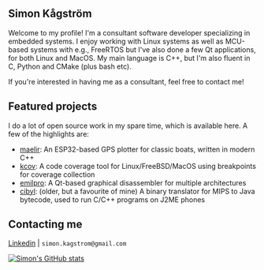## Simon Kågström

Welcome to my profile! I'm a consultant software developer specializing in embedded systems. I enjoy working with Linux systems as well as MCU-based systems with e.g., FreeRTOS but I've also done a few Qt applications, for both Linux and MacOS. My main language is C++, but I'm also fluent in C, Python and CMake (plus bash etc).

If you're interested in having me as a consultant, feel free to contact me!

## Featured projects
I do a lot of open source work in my spare time, which is available here. A few of the highlights are:

- [maelir](https://github.com/SimonKagstrom/maelir): An ESP32-based GPS plotter for classic boats, written in modern C++
- [kcov](https://github.com/SimonKagstrom/kcov): A code coverage tool for Linux/FreeBSD/MacOS using breakpoints for coverage collection
- [emilpro](https://github.com/SimonKagstrom/emilpro): A Qt-based graphical disassembler for multiple architectures
- [cibyl](https://github.com/SimonKagstrom/cibyl): (older, but a favourite of mine) A binary translator for MIPS to Java bytecode, used to run C/C++ programs on J2ME phones

## Contacting me
[Linkedin](https://www.linkedin.com/in/simonkagstrom/) | `simon.kagstrom@gmail.com`

[![Simon's GitHub stats](https://github-readme-stats.vercel.app/api?username=SimonKagstrom)](https://github.com/SimonKagstrom/github-readme-stats)

<!--
**SimonKagstrom/SimonKagstrom** is a ✨ _special_ ✨ repository because its `README.md` (this file) appears on your GitHub profile.

Here are some ideas to get you started:

- 🔭 I’m currently working on ...
- 🌱 I’m currently learning ...
- 👯 I’m looking to collaborate on ...
- 🤔 I’m looking for help with ...
- 💬 Ask me about ...
- 📫 How to reach me: ...
- 😄 Pronouns: ...
- ⚡ Fun fact: ...
-->
